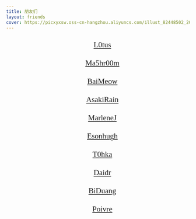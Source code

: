 ```yaml
---
title: 朋友们
layout: friends
cover: https://picxyxsw.oss-cn-hangzhou.aliyuncs.com/illust_82448502_20220605_001853.jpg
---
```


<ul id="friends">
  <li><a href="https://l0tus.vip">L0tus</a></li>
  <li><a href="http://ma5hr00m.top/">Ma5hr00m</a></li>
  <li><a href="https://baimeow.cn/">BaiMeow</a></li>
  <li><a href="https://irain.cc/">AsakiRain</a></li>
  <li><a href="https://blog.marlene.top/">MarleneJ</a></li>
  <li><a href="https://eson.ninja/">Esonhugh</a></li>
  <li><a href="https://blog.t0hka.top/">T0hka</a></li>
  <li><a href="https://daidr.me/">Daidr</a></li>
  <li><a href="https://blog.biduang.cn">BiDuang</a></li>
  <li><a href="https://blog.phxx.ink/">Poivre</a></li>
</ul>

<style>
  #friends li{
    list-style: none;
    font-size: 1.5em;
    font-family: consolas;
    line-height: 50px;
    text-align: center;
    height: 50px;
    position: relative;
    color: rgb(168, 168, 168);
    transition:color 0.1s, font-size 0.1s,transform 0.1s;
  }
  #friends li:hover{
    color: rgb(255, 255, 255);
    font-size: 1.8em;
    transform: rotate(-0.5deg);
  }
  #friends li::before{
    content: "";
    position: absolute;
    top: 0;
    left: 0;
    width: 100%;
    height: 100%;
    background: rgba(230, 114, 73,0.6);
    border-radius: 25px;
    z-index: -1;
    transform: scaleY(0);
    transition: transform 0.1s;
    transform-origin: bottom;
  }
  #friends li:hover::before{
    transform: scaleY(1);
    transition: transform 0.1s;
    transform-origin: top;
  }
  #friends li::after{
    content: "";
    position: absolute;
    top: 0;
    left: 0;
    width: 100%;
    height: 100%;
    background: rgba(230, 114, 73,0.4);
    border-radius: 25px;
    z-index: -2;
    transform: scaleY(0);
    transition: transform 0.1s;
    transform-origin: bottom;
    filter: blur(40px);
  }
  #friends li:hover::after{
    transform: scaleY(1);
    transition: transform 0.1s;
    transform-origin: top;
  }
</style>
